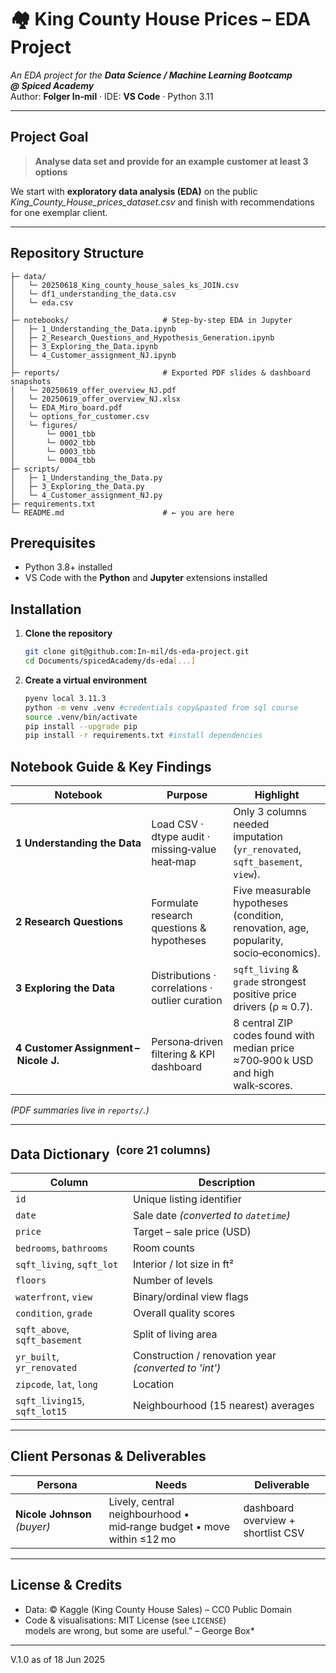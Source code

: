 
# 🏘️ King County House Prices – EDA Project

*An EDA project for the **Data Science / Machine Learning Bootcamp @ Spiced Academy***  
Author: **Folger In‑mil** · IDE: **VS Code** · Python 3.11

---

## Project Goal  

> **Analyse data set and provide for an example customer at least 3 options** 

We start with **exploratory data analysis (EDA)** on the public *King_County_House_prices_dataset.csv*
and finish with  recommendations for one exemplar client.

---

## Repository Structure

```text
├─ data/                          
│   └─ 20250618_King_county_house_sales_ks_JOIN.csv
│   └─ df1_understanding_the_data.csv
│   └─ eda.csv
│
├─ notebooks/                     # Step‑by‑step EDA in Jupyter
│   ├─ 1_Understanding_the_Data.ipynb
│   ├─ 2_Research_Questions_and_Hypothesis_Generation.ipynb
│   ├─ 3_Exploring_the_Data.ipynb
│   └─ 4_Customer_assignment_NJ.ipynb
│
├─ reports/                       # Exported PDF slides & dashboard snapshots
│   └─ 20250619_offer_overview_NJ.pdf
│   └─ 20250619_offer_overview_NJ.xlsx
│   └─ EDA_Miro_board.pdf
│   └─ options_for_customer.csv
│   └─ figures/
│       └─ 0001_tbb
│       └─ 0002_tbb
│       └─ 0003_tbb
│       └─ 0004_tbb
├─ scripts/                      
│   ├─ 1_Understanding_the_Data.py
│   ├─ 3_Exploring_the_Data.py
│   └─ 4_Customer_assignment_NJ.py
├─ requirements.txt
└─ README.md                      # ← you are here
```



## Prerequisites

- Python 3.8+ installed
- VS Code with the **Python** and **Jupyter** extensions installed

## Installation

1. **Clone the repository**

   ```bash
   git clone git@github.com:In-mil/ds-eda-project.git
   cd Documents/spicedAcademy/ds-eda[...]
   ```

2. **Create a virtual environment**

   ```bash
   pyenv local 3.11.3
   python -m venv .venv #credentials copy&pasted from sql course
   source .venv/bin/activate
   pip install --upgrade pip
   pip install -r requirements.txt #install dependencies
   ```


## Notebook Guide & Key Findings

| Notebook | Purpose | Highlight |
|----------|---------|-----------|
| **1 Understanding the Data** | Load CSV · dtype audit · missing‑value heat‑map | Only 3 columns needed imputation (`yr_renovated`, `sqft_basement`, `view`). |
| **2 Research Questions** | Formulate research questions & hypotheses | Five measurable hypotheses (condition, renovation, age, popularity, socio‑economics). |
| **3 Exploring the Data** | Distributions · correlations · outlier curation | `sqft_living` & `grade` strongest positive price drivers (ρ ≈ 0.7). |
| **4 Customer Assignment – Nicole J.** | Persona‑driven filtering & KPI dashboard | 8 central ZIP codes found with median price ≈700‑900 k USD and high walk‑scores. |

*(PDF summaries live in `reports/`.)*

---

## Data Dictionary  <sup>(core 21 columns)</sup>

| Column | Description |
|--------|-------------|
| `id` | Unique listing identifier |
| `date` | Sale date *(converted to `datetime`)* |
| `price` | Target – sale price (USD) |
| `bedrooms`, `bathrooms` | Room counts |
| `sqft_living`, `sqft_lot` | Interior / lot size in ft² |
| `floors` | Number of levels |
| `waterfront`, `view` | Binary/ordinal view flags |
| `condition`, `grade` | Overall quality scores |
| `sqft_above`, `sqft_basement` | Split of living area |
| `yr_built`, `yr_renovated` | Construction / renovation year *(converted to 'int')* |
| `zipcode`, `lat`, `long` | Location |
| `sqft_living15`, `sqft_lot15` | Neighbourhood (15 nearest) averages |


---

## Client Personas & Deliverables

| Persona | Needs | Deliverable |
|---------|-------|------------|
| **Nicole Johnson** *(buyer)* | Lively, central neighbourhood • mid‑range budget • move within ≤12 mo | dashboard overview + shortlist CSV |

---

## License & Credits

- Data: © Kaggle (King County House Sales) – CC0 Public Domain  
- Code & visualisations: MIT License (see `LICENSE`)  
models are wrong, but some are useful.” – George Box*

---

V.1.0 as of 18 Jun 2025
